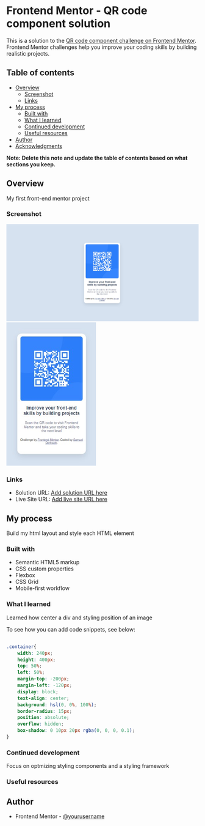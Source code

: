 # Frontend Mentor - QR code component solution

This is a solution to the [QR code component challenge on Frontend Mentor](https://www.frontendmentor.io/challenges/qr-code-component-iux_sIO_H). Frontend Mentor challenges help you improve your coding skills by building realistic projects. 

## Table of contents

- [Overview](#overview)
  - [Screenshot](#screenshot)
  - [Links](#links)
- [My process](#my-process)
  - [Built with](#built-with)
  - [What I learned](#what-i-learned)
  - [Continued development](#continued-development)
  - [Useful resources](#useful-resources)
- [Author](#author)
- [Acknowledgments](#acknowledgments)

**Note: Delete this note and update the table of contents based on what sections you keep.**

## Overview

My first front-end mentor project

### Screenshot

![](./images/Desktopview.jpg)
![](./images/mobile%20view.jpg)


### Links

- Solution URL: [Add solution URL here](https://your-solution-url.com)
- Live Site URL: [Add live site URL here](https://your-live-site-url.com)

## My process

Build my html layout and style each HTML element

### Built with

- Semantic HTML5 markup
- CSS custom properties
- Flexbox
- CSS Grid
- Mobile-first workflow


### What I learned

Learned how center a div
and styling position of an image

To see how you can add code snippets, see below:

```html

```
```css
.container{
    width: 240px;
    height: 400px;
    top: 50%;
    left: 50%;
    margin-top: -200px;
    margin-left: -120px;
    display: block;
    text-align: center;
    background: hsl(0, 0%, 100%);
    border-radius: 15px;
    position: absolute;
    overflow: hidden;
    box-shadow: 0 10px 20px rgba(0, 0, 0, 0.1); 
}
```

### Continued development

Focus on optmizing styling components and a styling framework

### Useful resources


## Author

- Frontend Mentor - [@yourusername](https://www.frontendmentor.io/profile/yourusername)



